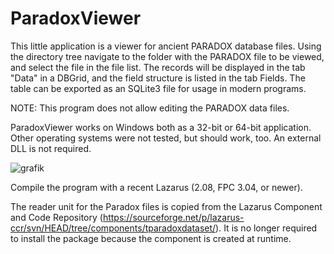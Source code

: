 # ParadoxViewer

This little application is a viewer for ancient PARADOX database files. 
Using the directory tree navigate to the folder with the PARADOX file to be viewed, and select the file in the file list. 
The records will be displayed in the tab "Data" in a DBGrid, and the field structure is listed in the tab Fields.
The table can be exported as an SQLite3 file for usage in modern programs.

NOTE: This program does not allow editing the PARADOX data files.

ParadoxViewer works on Windows both as a 32-bit or 64-bit application. Other operating systems were not tested, but should work, too. An external DLL is not required.

![grafik](https://user-images.githubusercontent.com/30792460/227735247-e601a7dc-684e-461c-b31b-63594a72268a.png)

Compile the program with a recent Lazarus (2.08, FPC 3.04, or newer). 

The reader unit for the Paradox files is copied from the Lazarus Component and Code Repository (https://sourceforge.net/p/lazarus-ccr/svn/HEAD/tree/components/tparadoxdataset/). It is no longer required to install the package because the component is created at runtime.
